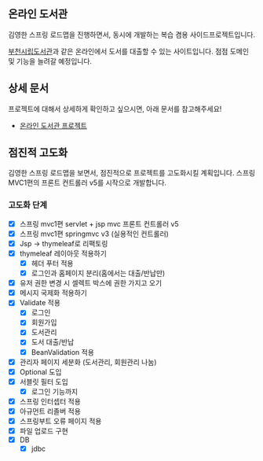 ## 온라인 도서관

김영한 스프링 로드맵을 진행하면서, 동시에 개발하는 복습 겸용 사이드프로젝트입니다.

[부천시립도서관](https://www.bcl.go.kr/)과 같은 온라인에서 도서를 대출할 수 있는 사이트입니다.
점점 도메인 및 기능을 늘려갈 예정입니다.

## 상세 문서

프로젝트에 대해서 상세하게 확인하고 싶으시면, 아래 문서를 참고해주세요!

- [온라인 도서관 프로젝트](https://devcj.kr/web-library/)


## 점진적 고도화

김영한 스프링 로드맵을 보면서, 점진적으로 프로젝트를 고도화시킬 계획입니다. 스프링 MVC1편의 프론트 컨트롤러 v5를 시작으로 개발합니다.

### 고도화 단계

- [x] 스프링 mvc1편 servlet + jsp mvc 프론트 컨트롤러 v5
- [x] 스프링 mvc1편 springmvc v3 (실용적인 컨트롤러)
- [x] Jsp -> thymeleaf로 리팩토링
- [x] thymeleaf 레이아웃 적용하기
  - [x] 헤더 푸터 적용
  - [x] 로그인과 홈페이지 분리(홈에서는 대출/반납만)
- [x] 유저 권한 변경 시 셀렉트 박스에 권한 가지고 오기
- [x] 메시지 국제화 적용하기
- [x] Validate 적용
  - [x] 로그인
  - [x] 회원가입
  - [x] 도서관리
  - [x] 도서 대출/반납
  - [x] BeanValidation 적용
- [x] 관리자 페이지 세분화 (도서관리, 회원관리 나눔)
- [x] Optional 도입
- [x] 서블릿 필터 도입
  - [x] 로그인 기능까지
- [x] 스프링 인터셉터 적용
- [x] 아규먼트 리졸버 적용
- [x] 스프링부트 오류 페이지 적용
- [x] 파일 업로드 구현
- [x] DB
  - [x] jdbc
